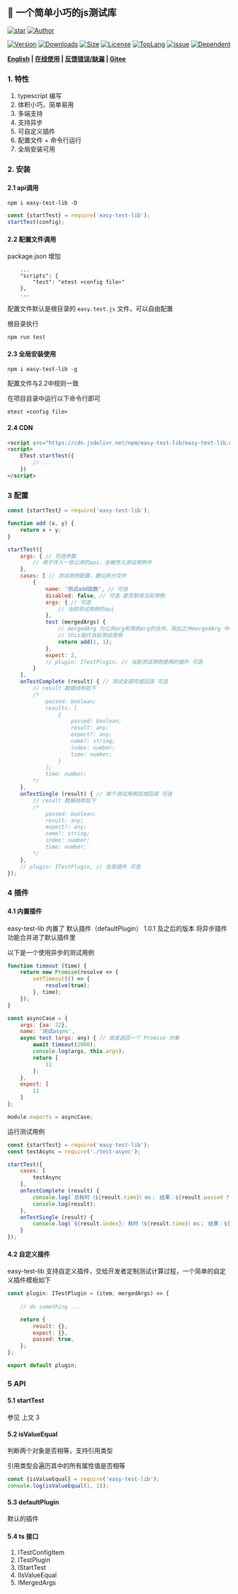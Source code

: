 ## 🚀 一个简单小巧的js测试库

<p>
    <a href="https://www.github.com/theajack/easy-test-lib"><img src="https://img.shields.io/github/stars/theajack/easy-test-lib.svg?style=social" alt="star"></a>
    <a href="https://theajack.gitee.io"><img src="https://img.shields.io/badge/author-theajack-blue.svg?style=social" alt="Author"></a>
</p> 

<p>
    <a href="https://www.npmjs.com/package/easy-test-lib"><img src="https://img.shields.io/npm/v/easy-test-lib.svg" alt="Version"></a>
    <a href="https://npmcharts.com/compare/easy-test-lib?minimal=true"><img src="https://img.shields.io/npm/dm/easy-test-lib.svg" alt="Downloads"></a>
    <a href="https://cdn.jsdelivr.net/gh/theajack/easy-test-lib/dist/easy-test-lib.latest.min.js"><img src="https://img.shields.io/bundlephobia/minzip/easy-test-lib.svg" alt="Size"></a>
    <a href="https://github.com/theajack/easy-test-lib/blob/master/LICENSE"><img src="https://img.shields.io/npm/l/easy-test-lib.svg" alt="License"></a>
    <a href="https://github.com/theajack/easy-test-lib/search?l=javascript"><img src="https://img.shields.io/github/languages/top/theajack/easy-test-lib.svg" alt="TopLang"></a>
    <a href="https://github.com/theajack/easy-test-lib/issues"><img src="https://img.shields.io/github/issues-closed/theajack/easy-test-lib.svg" alt="issue"></a>
    <a href="https://www.github.com/theajack/easy-test-lib"><img src="https://img.shields.io/librariesio/dependent-repos/npm/easy-test-lib.svg" alt="Dependent"></a>
</p>

**[English](https://github.com/theajack/easy-test-lib/blob/master/README.md) | [在线使用](https://theajack.gitee.io/jsbox?github=theajack.easy-test-lib) | [反馈错误/缺漏](https://github.com/theajack/easy-test-lib/issues/new) | [Gitee](https://gitee.com/theajack/easy-test-lib)**


### 1. 特性

1. typescript 编写
2. 体积小巧，简单易用
3. 多端支持
4. 支持异步
5. 可自定义插件
6. 配置文件 + 命令行运行
7. 全局安装可用

### 2. 安装

#### 2.1 api调用

```
npm i easy-test-lib -D
```

```js
const {startTest} = require('easy-test-lib');
startTest(config);
```

#### 2.2 配置文件调用

package.json 增加

```
    ...
    "scripts": {
        "test": "etest <config file>"
    },
    ...
```

配置文件默认是根目录的 `easy.test.js` 文件，可以自由配置

根目录执行

```
npm run test
```

#### 2.3 全局安装使用

```
npm i easy-test-lib -g
```

配置文件与2.2中规则一致

在项目目录中运行以下命令行即可

```
etest <config file>
```

#### 2.4 CDN

```html
<script src="https://cdn.jsdelivr.net/npm/easy-test-lib/easy-test-lib.min.js"></script>
<script>
    ETest.startTest({
        // ...
    })
</script>
```

### 3 配置

```js
const {startTest} = require('easy-test-lib');

function add (x, y) {
    return x + y;
}

startTest({
    args: { // 可选参数
        // 用于传入一些公用的api，会被传入测试用例中
    },
    cases: [ // 测试用例配置，建议拆分文件
        {
            name: '测试add函数', // 可选
            disabled: false, // 可选 是否禁用当前用例
            args: { // 可选
                // 当前测试用例的api
            },
            test (mergedArgs) { 
                // mergedArg 为公共arg和用例arg的合并，除此之外mergedArg 中有 $global 和$local两个属性
                // this指代当前测试用例
                return add(1, 1);
            },
            expect: 2,
            // plugin: ITestPlugin, // 当前测试用例使用的插件 可选
        }
    ],
    onTestComplete (result) { // 测试全部完成回调 可选
        // result 数据结构如下
        /*
            passed: boolean;
            results: [
                {
                    passed: boolean;
                    result: any;
                    expect?: any;
                    name?: string;
                    index: number;
                    time: number;
                }
            ];
            time: number;
        */
    },
    onTestSingle (result) { // 单个测试用例完成回调 可选
        // result 数据结构如下
        /*
            passed: boolean;
            result: any;
            expect?: any;
            name?: string;
            index: number;
            time: number;
        */
    },
    // plugin: ITestPlugin, // 全局插件 可选
});
```

### 4 插件

#### 4.1 内置插件

easy-test-lib 内置了 默认插件（defaultPlugin） 1.0.1 及之后的版本 将异步插件功能合并进了默认插件里

以下是一个使用异步的测试用例

```js
function timeout (time) {
    return new Promise(resolve => {
        setTimeout(() => {
            resolve(true);
        }, time);
    });
}

const asyncCase = {
    args: {aa: 22},
    name: '测试async',
    async test (args: any) { // 或者返回一个 Promise 对象
        await timeout(2000);
        console.log(args, this.args);
        return [
            11
        ];
    },
    expect: [
        11
    ]
};

module.exports = asyncCase;
```

运行测试用例

```js
const {startTest} = require('easy-test-lib');
const testAsync = require('./test-async');

startTest({
    cases: [
        testAsync
    ],
    onTestComplete (result) {
        console.log(`总耗时（${result.time}）ms； 结果：${result.passed ? '通过' : '失败'}`);
        console.log(result);
    },
    onTestSingle (result) {
        console.log(`${result.index}: 耗时（${result.time}）ms； 结果：${result.passed ? '通过' : '失败'}`);
    }
});
```

#### 4.2 自定义插件

easy-test-lib 支持自定义插件，交给开发者定制测试计算过程，一个简单的自定义插件模板如下

```js
const plugin: ITestPlugin = (item, mergedArgs) => {
    
    // do something ...

    return {
        result: {},
        expect: {},
        passed: true,
    };
};

export default plugin;
```

### 5 API

#### 5.1 startTest

参见 上文 3

#### 5.2 isValueEqual

判断两个对象是否相等，支持引用类型

引用类型会遍历其中的所有属性值是否相等

```js
const {isValueEqual} = require('easy-test-lib');
console.log(isValueEqual(1, 1));
```

#### 5.3 defaultPlugin

默认的插件


#### 5.4 ts 接口

 1. ITestConfigItem
 2. ITestPlugin
 3. IStartTest
 4. IIsValueEqual
 5. IMergedArgs